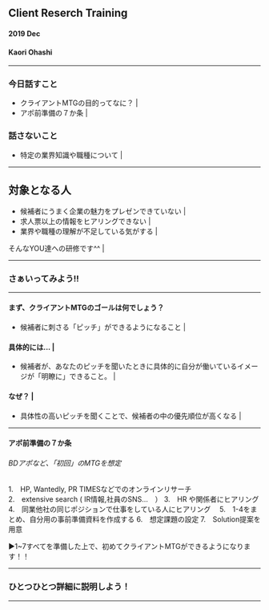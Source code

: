 ## Client Reserch Training
#### 2019 Dec 
#### Kaori Ohashi

---
### 今日話すこと
- クライアントMTGの目的ってなに？ |
- アポ前準備の７か条 |

### 話さないこと
- 特定の業界知識や職種について | 

---

## 対象となる人
- 候補者にうまく企業の魅力をプレゼンできていない |
- 求人票以上の情報をヒアリングできない | 
- 業界や職種の理解が不足している気がする | 

そんなYOU達への研修です^^ |

---

### さぁいってみよう!!

---

#### まず、クライアントMTGのゴールは何でしょう？
- 候補者に刺さる「ピッチ」ができるようになること |

#### 具体的には... | 
- 候補者が、あなたのピッチを聞いたときに具体的に自分が働いているイメージが「明瞭に」できること。 |

#### なぜ？ |
- 具体性の高いピッチを聞くことで、候補者の中の優先順位が高くなる |

---
#### アポ前準備の７か条　
###### BDアポなど、「初回」のMTGを想定

1.　HP, Wantedly, PR TIMESなどでのオンラインリサーチ	
2.　extensive  search ( IR情報,社員のSNS…　）
3.　HR や関係者にヒアリング
4.　同業他社の同じポジションで仕事をしている人にヒアリング　
5.　1-4をまとめ、自分用の事前準備資料を作成する
6.　想定課題の設定
7.　Solution提案を用意

▶1~7すべてを準備した上で、初めてクライアントMTGができるようになります！！

---
### ひとつひとつ詳細に説明しよう！

---



